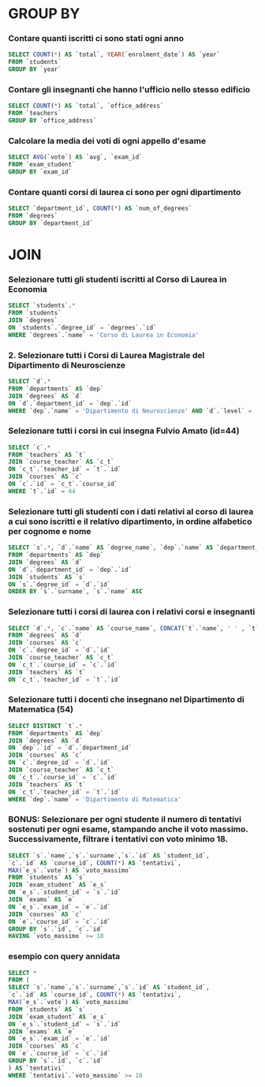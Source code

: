 # GROUP BY

### Contare quanti iscritti ci sono stati ogni anno

```SQL
SELECT COUNT(*) AS `total`, YEAR(`enrolment_date`) AS `year`
FROM `students`
GROUP BY `year`
```

### Contare gli insegnanti che hanno l'ufficio nello stesso edificio

```SQL
SELECT COUNT(*) AS `total`, `office_address`
FROM `teachers`
GROUP BY `office_address`
```

### Calcolare la media dei voti di ogni appello d'esame

```SQL
SELECT AVG(`vote`) AS `avg`, `exam_id`
FROM `exam_student`
GROUP BY `exam_id`
```

### Contare quanti corsi di laurea ci sono per ogni dipartimento

```SQL
SELECT `department_id`, COUNT(*) AS `num_of_degrees`
FROM `degrees`
GROUP BY `department_id`
```

# JOIN

### Selezionare tutti gli studenti iscritti al Corso di Laurea in Economia

```SQL
SELECT `students`.*
FROM `students`
JOIN `degrees`
ON `students`.`degree_id` = `degrees`.`id`
WHERE `degrees`.`name` = 'Corso di Laurea in Economia'
```

### 2. Selezionare tutti i Corsi di Laurea Magistrale del Dipartimento di Neuroscienze

```SQL
SELECT `d`.*
FROM `departments` AS `dep`
JOIN `degrees` AS `d`
ON `d`.`department_id` = `dep`.`id`
WHERE `dep`.`name` = 'Dipartimento di Neuroscienze' AND `d`.`level` = 'magistrale'
```

### Selezionare tutti i corsi in cui insegna Fulvio Amato (id=44)

```SQL
SELECT `c`.*
FROM `teachers` AS `t`
JOIN `course_teacher` AS `c_t`
ON `c_t`.`teacher_id` = `t`.`id`
JOIN `courses` AS `c`
ON `c`.`id` = `c_t`.`course_id`
WHERE `t`.`id` = 44
```

### Selezionare tutti gli studenti con i dati relativi al corso di laurea a cui sono iscritti e il relativo dipartimento, in ordine alfabetico per cognome e nome

```SQL
SELECT `s`.*, `d`.`name` AS `degree_name`, `dep`.`name` AS `department_name`
FROM `departments` AS `dep`
JOIN `degrees` AS `d`
ON `d`.`department_id` = `dep`.`id`
JOIN `students` AS `s`
ON `s`.`degree_id` = `d`.`id`
ORDER BY `s`.`surname`, `s`.`name` ASC
```

### Selezionare tutti i corsi di laurea con i relativi corsi e insegnanti

```SQL
SELECT `d`.*, `c`.`name` AS `course_name`, CONCAT(`t`.`name`, ' ' , `t`.`surname` ) AS `teacher_fullname`
FROM `degrees` AS `d`
JOIN `courses` AS `c`
ON `c`.`degree_id` = `d`.`id`
JOIN `course_teacher` AS `c_t`
ON `c_t`.`course_id` = `c`.`id`
JOIN `teachers` AS `t`
ON `c_t`.`teacher_id` = `t`.`id`
```

### Selezionare tutti i docenti che insegnano nel Dipartimento di Matematica (54)

```SQL
SELECT DISTINCT `t`.*
FROM `departments` AS `dep`
JOIN `degrees` AS `d`
ON `dep`.`id` = `d`.`department_id`
JOIN `courses` AS `c`
ON `c`.`degree_id` = `d`.`id`
JOIN `course_teacher` AS `c_t`
ON `c_t`.`course_id` = `c`.`id`
JOIN `teachers` AS `t`
ON `c_t`.`teacher_id` = `t`.`id`
WHERE `dep`.`name` = 'Dipartimento di Matematica'
```

### BONUS: Selezionare per ogni studente il numero di tentativi sostenuti per ogni esame, stampando anche il voto massimo. Successivamente, filtrare i tentativi con voto minimo 18.

```SQL
SELECT `s`.`name`,`s`.`surname`,`s`.`id` AS `student_id`,
`c`.`id` AS `course_id`, COUNT(*) AS `tentativi`,
MAX(`e_s`.`vote`) AS `voto_massimo`
FROM `students` AS `s`
JOIN `exam_student` AS `e_s`
ON `e_s`.`student_id` = `s`.`id`
JOIN `exams` AS `e`
ON `e_s`.`exam_id` = `e`.`id`
JOIN `courses` AS `c`
ON `e`.`course_id` = `c`.`id`
GROUP BY `s`.`id`, `c`.`id`
HAVING `voto_massimo` >= 18
```

### esempio con query annidata

```SQL
SELECT *
FROM (
SELECT `s`.`name`,`s`.`surname`,`s`.`id` AS `student_id`,
`c`.`id` AS `course_id`, COUNT(*) AS `tentativi`,
MAX(`e_s`.`vote`) AS `voto_massimo`
FROM `students` AS `s`
JOIN `exam_student` AS `e_s`
ON `e_s`.`student_id` = `s`.`id`
JOIN `exams` AS `e`
ON `e_s`.`exam_id` = `e`.`id`
JOIN `courses` AS `c`
ON `e`.`course_id` = `c`.`id`
GROUP BY `s`.`id`, `c`.`id`
) AS `tentativi`
WHERE `tentativi`.`voto_massimo` >= 18
```

